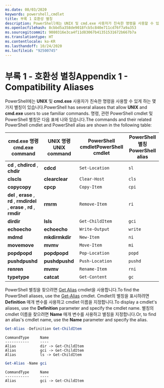 ```yaml
---
ms.date: 08/03/2020
keywords: powershell,cmdlet
title: 부록 1 호환성 별칭
description: PowerShell에는 UNIX 및 cmd.exe 사용자가 친숙한 명령을 사용할 수 있게 하는 몇 가지 별칭이 있습니다.
ms.openlocfilehash: 8cbbd5a358de9018fcb5c840e711cd76f7a9a353
ms.sourcegitcommit: 9080316e3ca4f11d83067b41351531672b667b7a
ms.translationtype: HT
ms.contentlocale: ko-KR
ms.lasthandoff: 10/24/2020
ms.locfileid: "92500745"
---
```

# <a name="appendix-1---compatibility-aliases"></a><span data-ttu-id="842c4-104">부록 1 - 호환성 별칭</span><span class="sxs-lookup"><span data-stu-id="842c4-104">Appendix 1 - Compatibility Aliases</span></span>

<span data-ttu-id="842c4-105">PowerShell에는 **UNIX** 및 **cmd.exe** 사용자가 친숙한 명령을 사용할 수 있게 하는 몇 가지 별칭이 있습니다.</span><span class="sxs-lookup"><span data-stu-id="842c4-105">PowerShell has several aliases that allow **UNIX** and **cmd.exe** users to use familiar commands.</span></span>
<span data-ttu-id="842c4-106">명령, 관련 PowerShell cmdlet 및 PowerShell 별칭은 다음 표에 나와 있습니다.</span><span class="sxs-lookup"><span data-stu-id="842c4-106">The commands and their related PowerShell cmdlet and PowerShell alias are shown in the following table:</span></span>

|            <span data-ttu-id="842c4-107">cmd.exe 명령</span><span class="sxs-lookup"><span data-stu-id="842c4-107">cmd.exe command</span></span>            | <span data-ttu-id="842c4-108">UNIX 명령</span><span class="sxs-lookup"><span data-stu-id="842c4-108">UNIX command</span></span> | <span data-ttu-id="842c4-109">PowerShell cmdlet</span><span class="sxs-lookup"><span data-stu-id="842c4-109">PowerShell cmdlet</span></span> | <span data-ttu-id="842c4-110">PowerShell 별칭</span><span class="sxs-lookup"><span data-stu-id="842c4-110">PowerShell alias</span></span> |
| ------------------------------------- | ------------ | ----------------- | ---------------- |
| <span data-ttu-id="842c4-111">**cd** , **chdir**</span><span class="sxs-lookup"><span data-stu-id="842c4-111">**cd** , **chdir**</span></span>                     | <span data-ttu-id="842c4-112">**cd**</span><span class="sxs-lookup"><span data-stu-id="842c4-112">**cd**</span></span>       | `Set-Location`    | `sl`             |
| <span data-ttu-id="842c4-113">**cls**</span><span class="sxs-lookup"><span data-stu-id="842c4-113">**cls**</span></span>                               | <span data-ttu-id="842c4-114">**clear**</span><span class="sxs-lookup"><span data-stu-id="842c4-114">**clear**</span></span>    | `Clear-Host`      | `cls`            |
| <span data-ttu-id="842c4-115">**copy**</span><span class="sxs-lookup"><span data-stu-id="842c4-115">**copy**</span></span>                              | <span data-ttu-id="842c4-116">**cp**</span><span class="sxs-lookup"><span data-stu-id="842c4-116">**cp**</span></span>       | `Copy-Item`       | `cpi`            |
| <span data-ttu-id="842c4-117">**del** , **erase** , **rd** , **rmdir**</span><span class="sxs-lookup"><span data-stu-id="842c4-117">**del** , **erase** , **rd** , **rmdir**</span></span> | <span data-ttu-id="842c4-118">**rm**</span><span class="sxs-lookup"><span data-stu-id="842c4-118">**rm**</span></span>       | `Remove-Item`     | `ri`             |
| <span data-ttu-id="842c4-119">**dir**</span><span class="sxs-lookup"><span data-stu-id="842c4-119">**dir**</span></span>                               | <span data-ttu-id="842c4-120">**ls**</span><span class="sxs-lookup"><span data-stu-id="842c4-120">**ls**</span></span>       | `Get-ChildItem`   | `gci`            |
| <span data-ttu-id="842c4-121">**echo**</span><span class="sxs-lookup"><span data-stu-id="842c4-121">**echo**</span></span>                              | <span data-ttu-id="842c4-122">**echo**</span><span class="sxs-lookup"><span data-stu-id="842c4-122">**echo**</span></span>     | `Write-Output`    | `write`          |
| <span data-ttu-id="842c4-123">**md**</span><span class="sxs-lookup"><span data-stu-id="842c4-123">**md**</span></span>                                | <span data-ttu-id="842c4-124">**mkdir**</span><span class="sxs-lookup"><span data-stu-id="842c4-124">**mkdir**</span></span>    | `New-Item`        | `ni`             |
| <span data-ttu-id="842c4-125">**move**</span><span class="sxs-lookup"><span data-stu-id="842c4-125">**move**</span></span>                              | <span data-ttu-id="842c4-126">**mv**</span><span class="sxs-lookup"><span data-stu-id="842c4-126">**mv**</span></span>       | `Move-Item`       | `mi`             |
| <span data-ttu-id="842c4-127">**popd**</span><span class="sxs-lookup"><span data-stu-id="842c4-127">**popd**</span></span>                              | <span data-ttu-id="842c4-128">**popd**</span><span class="sxs-lookup"><span data-stu-id="842c4-128">**popd**</span></span>     | `Pop-Location`    | `popd`           |
| <span data-ttu-id="842c4-129">**pushd**</span><span class="sxs-lookup"><span data-stu-id="842c4-129">**pushd**</span></span>                             | <span data-ttu-id="842c4-130">**pushd**</span><span class="sxs-lookup"><span data-stu-id="842c4-130">**pushd**</span></span>    | `Push-Location`   | `pushd`          |
| <span data-ttu-id="842c4-131">**ren**</span><span class="sxs-lookup"><span data-stu-id="842c4-131">**ren**</span></span>                               | <span data-ttu-id="842c4-132">**mv**</span><span class="sxs-lookup"><span data-stu-id="842c4-132">**mv**</span></span>       | `Rename-Item`     | `rni`            |
| <span data-ttu-id="842c4-133">**type**</span><span class="sxs-lookup"><span data-stu-id="842c4-133">**type**</span></span>                              | <span data-ttu-id="842c4-134">**cat**</span><span class="sxs-lookup"><span data-stu-id="842c4-134">**cat**</span></span>      | `Get-Content`     | `gc`             |

<span data-ttu-id="842c4-135">PowerShell 별칭을 찾으려면 [Get Alias](xref:Microsoft.PowerShell.Utility.Get-Alias) cmdlet을 사용합니다.</span><span class="sxs-lookup"><span data-stu-id="842c4-135">To find the PowerShell aliases, use the [Get-Alias](xref:Microsoft.PowerShell.Utility.Get-Alias) cmdlet.</span></span> <span data-ttu-id="842c4-136">Cmdlet의 별칭을 표시하려면 **Definition** 매개 변수를 사용하고 cmdlet 이름을 지정합니다.</span><span class="sxs-lookup"><span data-stu-id="842c4-136">To display a cmdlet's aliases, use the **Definition** parameter and specify the cmdlet name.</span></span>
<span data-ttu-id="842c4-137">별칭의 cmdlet 이름을 찾으려면 **Name** 매개 변수를 사용하고 별칭을 지정합니다.</span><span class="sxs-lookup"><span data-stu-id="842c4-137">Or, to find an alias's cmdlet name, use the **Name** parameter and specify the alias.</span></span>

```powershell
Get-Alias -Definition Get-ChildItem
```

```Output
CommandType     Name
-----------     ----
Alias           dir -> Get-ChildItem
Alias           gci -> Get-ChildItem
Alias           ls -> Get-ChildItem
```

```powershell
Get-Alias -Name gci
```

```Output
CommandType     Name
-----------     ----
Alias           gci -> Get-ChildItem
```
